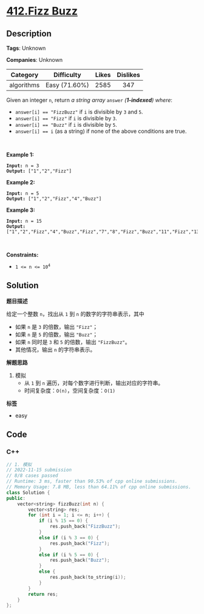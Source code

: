# [412.Fizz Buzz](https://leetcode.com/problems/fizz-buzz/description/)

## Description

**Tags**: Unknown

**Companies**: Unknown

|  Category  |  Difficulty   | Likes | Dislikes |
| :--------: | :-----------: | :---: | :------: |
| algorithms | Easy (71.60%) | 2585  |   347    |

<p>Given an integer <code>n</code>, return <em>a string array </em><code>answer</code><em> (<strong>1-indexed</strong>) where</em>:</p>
<ul>
  <li><code>answer[i] == &quot;FizzBuzz&quot;</code> if <code>i</code> is divisible by <code>3</code> and <code>5</code>.</li>
  <li><code>answer[i] == &quot;Fizz&quot;</code> if <code>i</code> is divisible by <code>3</code>.</li>
  <li><code>answer[i] == &quot;Buzz&quot;</code> if <code>i</code> is divisible by <code>5</code>.</li>
  <li><code>answer[i] == i</code> (as a string) if none of the above conditions are true.</li>
</ul>
<p>&nbsp;</p>
<p><strong class="example">Example 1:</strong></p>
<pre><code><strong>Input:</strong> n = 3
<strong>Output:</strong> ["1","2","Fizz"]</code></pre><p><strong class="example">Example 2:</strong></p>
<pre><code><strong>Input:</strong> n = 5
<strong>Output:</strong> ["1","2","Fizz","4","Buzz"]</code></pre><p><strong class="example">Example 3:</strong></p>
<pre><code><strong>Input:</strong> n = 15
<strong>Output:</strong> ["1","2","Fizz","4","Buzz","Fizz","7","8","Fizz","Buzz","11","Fizz","13","14","FizzBuzz"]</code></pre>
<p>&nbsp;</p>
<p><strong>Constraints:</strong></p>
<ul>
  <li><code>1 &lt;= n &lt;= 10<sup>4</sup></code></li>
</ul>

## Solution

**题目描述**

给定一个整数 `n`，找出从 `1` 到 `n` 的数字的字符串表示，其中

- 如果 `n` 是 `3` 的倍数，输出 `"Fizz"`；
- 如果 `n` 是 `5` 的倍数，输出 `"Buzz"`；
- 如果 `n` 同时是 `3` 和 `5` 的倍数，输出 `"FizzBuzz"`。
- 其他情况，输出 `n` 的字符串表示。

**解题思路**

1. 模拟
   - 从 `1` 到 `n` 遍历，对每个数字进行判断，输出对应的字符串。
   - 时间复杂度：`O(n)`，空间复杂度：`O(1)`

**标签**

- easy

<!-- code start -->
## Code

### C++

```cpp
// 1. 模拟
// 2022-11-15 submission
// 8/8 cases passed
// Runtime: 3 ms, faster than 90.53% of cpp online submissions.
// Memory Usage: 7.8 MB, less than 64.11% of cpp online submissions.
class Solution {
public:
    vector<string> fizzBuzz(int n) {
        vector<string> res;
        for (int i = 1; i <= n; i++) {
            if (i % 15 == 0) {
                res.push_back("FizzBuzz");
            }
            else if (i % 3 == 0) {
                res.push_back("Fizz");
            }
            else if (i % 5 == 0) {
                res.push_back("Buzz");
            }
            else {
                res.push_back(to_string(i));
            }
        }
        return res;
    }
};
```

<!-- code end -->
